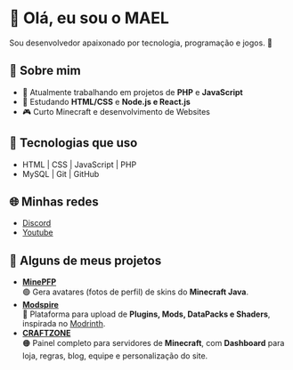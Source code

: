 # 👋 Olá, eu sou o MAEL

Sou desenvolvedor apaixonado por tecnologia, programação e jogos. 🚀

## 📌 Sobre mim
- 🔭 Atualmente trabalhando em projetos de **PHP** e **JavaScript**
- 🌱 Estudando **HTML/CSS** e **Node.js e React.js**
- 🎮 Curto Minecraft e desenvolvimento de Websites

## 🔧 Tecnologias que uso
- HTML | CSS | JavaScript | PHP
- MySQL | Git | GitHub

## 🌐 Minhas redes
- [Discord](https://discord.com/users/maelgamer998)
- [Youtube](https://www.youtube.com/@maelsontv)

## 💠 Alguns de meus projetos

- **[MinePFP](https://minepfp.free.nf/)**  
  🟢 Gera avatares (fotos de perfil) de skins do **Minecraft Java**.  
- **[Modspire](https://modspire.free.nf/)**  
  🔵 Plataforma para upload de **Plugins, Mods, DataPacks e Shaders**, inspirada no [Modrinth](https://modrinth.com/).  
- **[CRAFTZONE](https://craft\one.free.nf/)**  
  🟠 Painel completo para servidores de **Minecraft**, com **Dashboard** para loja, regras, blog, equipe e personalização do site.  
